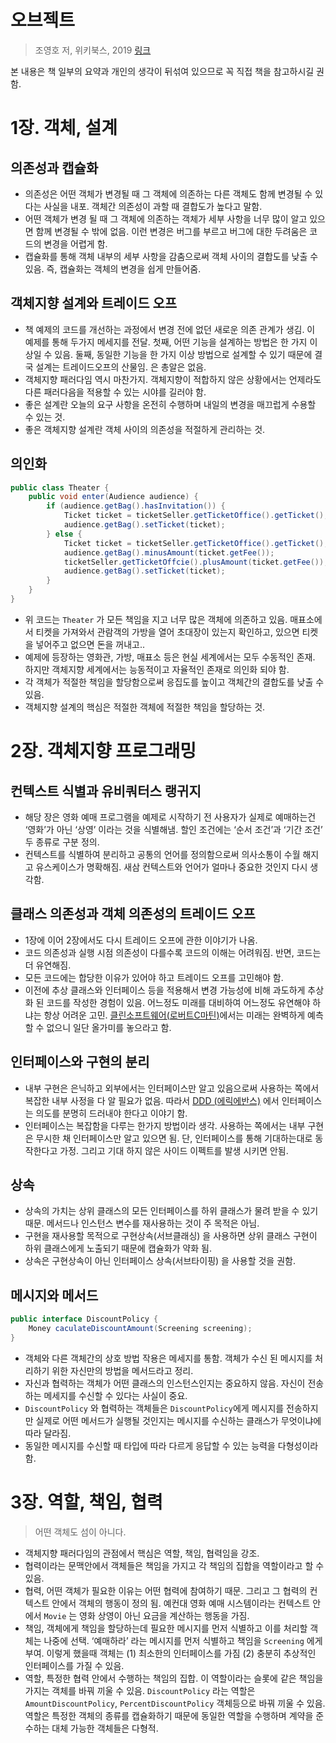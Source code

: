 # 오브젝트
> 조영호 저, 위키북스, 2019 [링크](http://www.yes24.com/Product/Goods/74219491?scode=032&OzSrank=1)  

본 내용은 책 일부의 요약과 개인의 생각이 뒤섞여 있으므로 꼭 직접 책을 참고하시길 권함.

# 1장. 객체, 설계
## 의존성과 캡슐화
- 의존성은 어떤 객체가 변경될 때 그 객체에 의존하는 다른 객체도 함께 변경될 수 있다는 사실을 내포. 객체간 의존성이 과할 때 결합도가 높다고 말함.
- 어떤 객체가 변경 될 때 그 객체에 의존하는 객체가 세부 사항을 너무 많이 알고 있으면 함께 변경될 수 밖에 없음. 이런 변경은 버그를 부르고 버그에 대한 두려움은 코드의 변경을 어렵게 함.
- 캡슐화를 통해 객체 내부의 세부 사항을 감춤으로써  객체 사이의 결합도를 낮출 수 있음.  즉, 캡슐화는 객체의 변경을 쉽게 만들어줌.

## 객체지향 설계와 트레이드 오프
- 책 예제의 코드를 개선하는 과정에서 변경 전에 없던 새로운 의존 관계가 생김. 이 예제를 통해 두가지 메세지를 전달. 첫째, 어떤 기능을 설계하는 방법은 한 가지 이상일 수 있음. 둘째, 동일한 기능을 한 가지 이상 방법으로 설계할 수 있기 때문에 결국 설계는 트레이드오프의 산물임. 은 총알은 없음.
- 객체지향 패러다임 역시 마찬가지. 객체지향이 적합하지 않은 상황에서는 언제라도 다른 패러다음을 적용할 수 있는 시야를 길러야 함.
- 좋은 설계란 오늘의 요구 사항을 온전히 수행하며 내일의 변경을 매끄럽게 수용할 수 있는 것.
- 좋은 객체지향 설계란 객체 사이의 의존성을 적절하게 관리하는 것.

## 의인화
```java
public class Theater {
    public void enter(Audience audience) {
        if (audience.getBag().hasInvitation()) {
            Ticket ticket = ticketSeller.getTicketOffice().getTicket();
            audience.getBag().setTicket(ticket);
        } else {
            Ticket ticket = ticketSeller.getTicketOffice().getTicket();
            audience.getBag().minusAmount(ticket.getFee());
            ticketSeller.getTicketOffcie().plusAmount(ticket.getFee());
            audience.getBag().setTicket(ticket);
        }
    }
}
```
- 위 코드는 `Theater` 가 모든 책임을 지고 너무 많은 객체에 의존하고 있음. 매표소에서 티켓을 가져와서 관람객의 가방을 열어 초대장이 있는지 확인하고, 있으면 티켓을 넣어주고 없으면 돈을 꺼내고..
- 예제에 등장하는 영화관, 가방, 매표소 등은 현실 세계에서는 모두 수동적인 존재. 하지만 객체지향 세계에서는 능동적이고 자율적인 존재로 의인화 되야 함.
- 각 객체가 적절한 책임을 할당함으로써 응집도를 높이고 객체간의 결합도를 낮출 수 있음.
- 객체지향 설계의 핵심은 적절한 객체에 적절한 책임을 할당하는 것.

# 2장. 객체지향 프로그래밍
## 컨텍스트 식별과 유비쿼터스 랭귀지
- 해당 장은 영화 예매 프로그램을 예제로 시작하기 전 사용자가 실제로 예매하는건 ‘영화’가 아닌 ‘상영’ 이라는 것을 식별해냄. 할인 조건에는 ‘순서 조건’과 ‘기간 조건’ 두 종류로 구분 정의.
- 컨텍스트를 식별하여 분리하고 공통의 언어를 정의함으로써 의사소통이 수월 해지고 유스케이스가 명확해짐. 새삼 컨텍스트와 언어가 얼마나 중요한 것인지 다시 생각함.

## 클래스 의존성과 객체 의존성의 트레이드 오프
- 1장에 이어 2장에서도 다시 트레이드 오프에 관한 이야기가 나옴.
- 코드 의존성과 실행 시점 의존성이 다를수록 코드의 이해는 어려워짐. 반면, 코드는 더 유연해짐.
- 모든 코드에는 합당한 이유가 있어야 하고 트레이드 오프를 고민해야 함.
- 이전에 추상 클래스와 인터페이스 등을 적용해서 변경 가능성에 비해 과도하게 추상화 된 코드를 작성한 경험이 있음.  어느정도 미래를 대비하여 어느정도 유연해야 하냐는 항상 어려운 고민. [클린소프트웨어(로버트C마틴)](https://github.com/iamkyu/TIL/blob/master/books/summary/clean-software.md#9-%EA%B0%9C%EB%B0%A9-%ED%8F%90%EC%87%84-%EC%9B%90%EC%B9%99-open-closed-principle)에서는 미래는 완벽하게 예측할 수 없으니 일단 올가미를 놓으라고 함.

## 인터페이스와 구현의 분리
- 내부 구현은 은닉하고 외부에서는 인터페이스만 알고 있음으로써 사용하는 쪽에서 복잡한 내부 사정을 다 알 필요가 없음. 따라서 [DDD (에릭에반스)](https://github.com/iamkyu/TIL/blob/master/books/summary/ddd.md#%EC%9D%98%EB%8F%84%EB%A5%BC-%EB%93%9C%EB%9F%AC%EB%82%B4%EB%8A%94-%EC%9D%B8%ED%84%B0%ED%8E%98%EC%9D%B4%EC%8A%A4) 에서 인터페이스는 의도를 분명히 드러내야 한다고 이야기 함.
- 인터페이스는 복잡함을 다루는 한가지 방법이라 생각. 사용하는 쪽에서는 내부 구현은 무시한 채 인터페이스만 알고 있으면 됨. 단, 인터페이스를 통해 기대하는대로 동작한다고 가정. 그리고 기대 하지 않은 사이드 이펙트를 발생 시키면 안됨.

## 상속
- 상속의 가치는 상위 클래스의 모든 인터페이스를 하위 클래스가 물려 받을 수 있기 때문. 메서드나 인스턴스 변수를 재사용하는 것이 주 목적은 아님.
- 구현을 재사용할 목적으로 구현상속(서브클래싱) 을 사용하면 상위 클래스 구현이 하위 클래스에게 노출되기 때문에 캡슐화가 약화 됨.
- 상속은 구현상속이 아닌 인터페이스 상속(서브타이핑) 을 사용할 것을 권함.

## 메시지와 메서드
```java
public interface DiscountPolicy {
	Money caculateDiscountAmount(Screening screening);
}
```
- 객체와 다른 객체간의 상호 방법 작용은 메세지를 통함. 객체가 수신 된 메시지를 처리하기 위한 자신만의 방법을 메서드라고 정리.
- 자신과 협력하는 객체가 어떤 클래스의 인스턴스인지는 중요하지 않음. 자신이 전송하는 메세지를 수신할 수 있다는 사실이 중요.
- `DiscountPolicy` 와 협력하는 객체들은 `DiscountPolicy`에게 메시지를 전송하지만 실제로 어떤 메서드가 실행될 것인지는 메시지를 수신하는 클래스가 무엇이냐에 따라 달라짐.
- 동일한 메시지를 수신할 때 타입에 따라 다르게 응답할 수 있는 능력을 다형성이라 함.

# 3장. 역할, 책임, 협력
> 어떤 객체도 섬이 아니다.

- 객체지향 패러다임의 관점에서 핵심은 역할, 책임, 협력임을 강조.
- 협력이라는 문맥안에서 객체들은 책임을 가지고 각 책임의 집합을 역할이라고 할 수 있음.
- 협력, 어떤 객체가 필요한 이유는 어떤 협력에 참여하기 때문. 그리고 그 협력의 컨텍스트 안에서 객체의 행동이 정의 됨. 예컨대 영화 예매 시스템이라는 컨텍스트 안에서 `Movie` 는 영화 상영이 아닌 요금을 계산하는 행동을 가짐.
- 책임, 객체에게 책임을 할당하는데 필요한 메시지를 먼저 식별하고 이를 처리할 객체는 나중에 선택. ‘예매하라’ 라는 메시지를 먼저 식별하고 책임을 `Screening` 에게 부여. 이렇게 했을때 객체는 (1) 최소한의 인터페이스를 가짐 (2) 충분히 추상적인 인터페이스를 가질 수 있음.
- 역할, 특정한 협력 안에서 수행하는 책임의 집합. 이 역할이라는 슬롯에 같은 책임을 가지는 객체를 바꿔 끼울 수 있음. `DiscountPolicy` 라는 역할은 `AmountDiscountPolicy`, `PercentDiscountPolicy` 객체등으로 바꿔 끼울 수 있음. 역할은 특정한 객체의 종류를 캡슐화하기 때문에 동일한 역할을 수행하며 계약을 준수하는 대체 가능한 객체들은 다형적.
